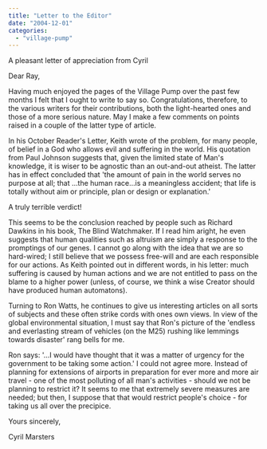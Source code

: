 ```yaml
---
title: "Letter to the Editor"
date: "2004-12-01"
categories: 
  - "village-pump"
---
```


A pleasant letter of appreciation from Cyril

Dear Ray,

Having much enjoyed the pages of the Village Pump over the past few months I felt that I ought to write to say so. Congratulations, therefore, to the various writers for their contributions, both the light-hearted ones and those of a more serious nature. May I make a few comments on points raised in a couple of the latter type of article.

In his October Reader's Letter, Keith wrote of the problem, for many people, of belief in a God who allows evil and suffering in the world. His quotation from Paul Johnson suggests that, given the limited state of Man's knowledge, it is wiser to be agnostic than an out-and-out atheist. The latter has in effect concluded that 'the amount of pain in the world serves no purpose at all; that ...the human race...is a meaningless accident; that life is totally without aim or principle, plan or design or explanation.'

A truly terrible verdict!

This seems to be the conclusion reached by people such as Richard Dawkins in his book, The Blind Watchmaker. If I read him aright, he even suggests that human qualities such as altruism are simply a response to the promptings of our genes. I cannot go along with the idea that we are so hard-wired; I still believe that we possess free-will and are each responsible for our actions. As Keith pointed out in different words, in his letter: much suffering is caused by human actions and we are not entitled to pass on the blame to a higher power (unless, of course, we think a wise Creator should have produced human automatons).

Turning to Ron Watts, he continues to give us interesting articles on all sorts of subjects and these often strike cords with ones own views. In view of the global environmental situation, I must say that Ron's picture of the 'endless and everlasting stream of vehicles (on the M25) rushing like lemmings towards disaster' rang bells for me.

Ron says: '...I would have thought that it was a matter of urgency for the government to be taking some action.' I could not agree more. Instead of planning for extensions of airports in preparation for ever more and more air travel - one of the most polluting of all man's activities - should we not be planning to restrict it? It seems to me that extremely severe measures are needed; but then, I suppose that that would restrict people's choice - for taking us all over the precipice.

Yours sincerely,

Cyril Marsters
